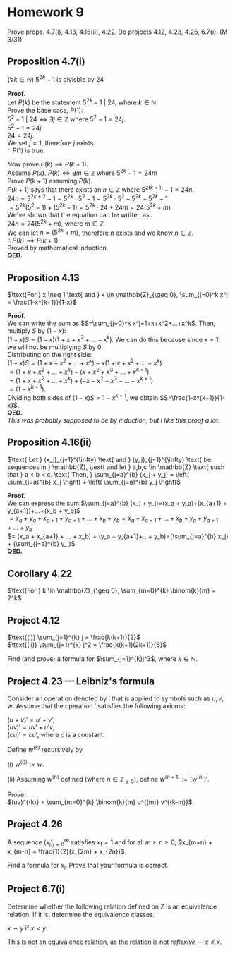 # Homework 9 
Prove props. 4.7(i), 4.13, 4.16(ii), 4.22. Do projects 4.12, 4.23, 4.26, 6.7(i). (M 3/31)   

## Proposition 4.7(i)  
$(\forall k\in \mathbb{N}) \text{ } 5^{2k}-1 \text{ is divisble by } 24$  

**Proof.**  
Let $P(k)$ be the statement $5^{2k}-1 \text{ | } 24$, where $k\in\mathbb{N}$  
Prove the base case, $P(1)$:  
$5^{2} - 1 \text{ | } 24 \iff \exists j\in\mathbb{Z}$ where $5^2-1=24j$.  
$5^2-1=24j$  
$24=24j$.  
We set $j=1$, therefore $j$ exists.  
$\therefore P(1)$ is true.  

Now prove $P(k) \implies P(k+1)$.  
Assume $P(k)$.  $P(k) \iff \exists m\in\mathbb{Z}$ where $5^{2k}-1=24m$  
Prove $P(k+1)$ assuming $P(k)$.  
$P(k+1)$ says that there exists an $n\in\mathbb{Z}$ where $5^{2(k+1)}-1=24n$.  
$24n=5^{2k+2} - 1 = 5^{2k}\cdot5^2 - 1=5^{2k}\cdot5^2 - 5^{2k} + 5^{2k} - 1$  
$=5^{2k}(5^2 - 1) + (5^{2k} - 1)=5^{2k}\cdot24+24m=24(5^{2k}+m)$  
We've shown that the equation can be written as:  
$24n=24(5^{2k}+m)$, where $m\in\mathbb{Z}$  
We can let $n=(5^{2k}+m)$, therefore $n$ exists and we know $n\in\mathbb{Z}$.  
$\therefore P(k)\implies P(k+1)$.  
Proved by mathematical induction.  
**QED.**  

## Proposition 4.13    
$\text{For } x \neq 1 \text{ and } k \in \mathbb{Z}_{\geq 0}, \sum_{j=0}^k x^j = \frac{1-x^{k+1}}{1-x}$  

**Proof.**  
We can write the sum as $S=\sum_{j=0}^k x^j=1+x+x^2+...+x^k$. Then, multiply $S$ by $(1-x)$:  
$(1-x)S=(1-x)(1+x+x^2+...+x^k)$.  We can do this because since $x\neq1$, we will not be multiplying $S$ by $0$.  
Distributing on the right side:  
$(1-x)S=(1+x+x^2+...+x^k)-x(1+x+x^2+...+x^k)$  
$=(1+x+x^2+...+x^k)-(x+x^2+x^3+...+x^{k+1})$  
$=(1+x+x^2+...+x^k)+(-x-x^2-x^3-...-x^{k+1})$  
$=(1-x^{k+1})$.  
Dividing both sides of $(1-x)S=1-x^{k+1}$, we obtain $S=\frac{1-x^{k+1}}{1-x}$.  
**QED.**  
*This was probably supposed to be by induction, but I like this proof a lot.*  

## Proposition 4.16(ii)   
$\text{ Let } (x_j)_{j=1}^{\infty} \text{ and } (y_j)_{j=1}^{\infty} \text{ be sequences in } \mathbb{Z}, \text{ and let } a,b,c \in \mathbb{Z} \text{ such that } a < b < c. \text{ Then, } \sum_{j=a}^{b} (x_j + y_j) = \left( \sum_{j=a}^{b} x_j \right) + \left( \sum_{j=a}^{b} y_j \right)$

**Proof.**  
We can express the sum $\sum_{j=a}^{b} (x_j + y_j)=(x_a + y_a)+(x_{a+1} + y_{a+1})+...+(x_b + y_b)$  
$=x_a + y_a+x_{a+1} + y_{a+1}+...+x_b + y_b = x_a + x_{a+1} + ... + x_b + y_a + y_{a+1}+...+ y_b$  
$= (x_a + x_{a+1} + ... + x_b) + (y_a + y_{a+1}+...+ y_b)=(\sum_{j=a}^{b} x_j) + (\sum_{j=a}^{b} y_j)$  
**QED.**  

## Corollary 4.22
$\text{For } k \in \mathbb{Z}_{\geq 0}, \sum_{m=0}^{k} \binom{k}{m} = 2^k$  



## Project 4.12  
$\text{(i)} \sum_{j=1}^{k} j = \frac{k(k+1)}{2}$  
$\text{(ii)} \sum_{j=1}^{k} j^2 = \frac{k(k+1)(2k+1)}{6}$  

Find (and prove) a formula for $\sum_{j=1}^{k}j^3$, where $k\in\mathbb{N}$.  



## Project 4.23 — Leibniz's formula
Consider an operation denoted by $'$ that is applied to symbols such as $u, v, w$. Assume that the operation $'$ satisfies the following axioms:  

$(u+v)' = u' + v'$,  
$(uv)' = uv' + u'v$,  
$(cu)' = cu'$, where $c$ is a constant.  

Define $w^{(k)}$ recursively by  

(i) $w^{(0)} := w$.  

(ii) Assuming $w^{(n)}$ defined (where $n \in \mathbb{Z}_{\geq 0}$), define $w^{(n+1)} := (w^{(n)})'$.  

Prove:  
$(uv)^{(k)} = \sum_{m=0}^{k} \binom{k}{m} u^{(m)} v^{(k-m)}$.  



## Project 4.26  
A sequence $(x_j)_{j=0}^{\infty}$ satisfies $x_1 = 1$ and for all $m \geq n \geq 0$, $x_{m+n} + x_{m-n} = \frac{1}{2}(x_{2m} + x_{2n})$.  

Find a formula for $x_j$. Prove that your formula is correct.  



## Project 6.7(i)  

Determine whether the following relation defined on $\mathbb{Z}$ is an equivalence relation. If it is, determine the equivalence classes.  

$x \sim y \text{ if } x < y.$  

This is not an equivalence relation, as the relation is not *reflexive* — $x\nless x$.  


